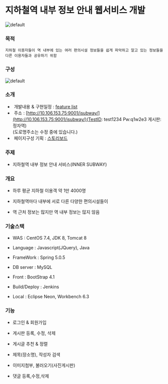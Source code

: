 # 지하철역 내부 정보 안내 웹서비스 개발
![default](https://media.oss.navercorp.com/user/9761/files/25a2681e-7a16-11e8-8a10-8f2810e14802)

### 목적
```
지하철 이용자들이 역 내부에 있는 여러 편의시설 정보들을 쉽게 파악하고 알고 있는 정보들을 다른 이용자들과 공유하기 위함 
```
### 구성
![default](https://media.oss.navercorp.com/user/9761/files/a2db63da-7aca-11e8-86ac-b1de106b02f2)

### 소개

-  개발내용 & 구현일정 : [feature list](https://oss.navercorp.com/2018-nbp-internship-team1/seonghyo/wiki/%EC%9B%B9%EC%84%9C%EB%B9%84%EC%8A%A4-%EA%B0%9C%EB%B0%9C)
-  주소 : [http://10.106.153.75:9001/isubway/](http://10.106.153.75:9001/isubway/)(TestID: test1234 Pw:q1w2e3 게시판:정자역)
   <br>(도로명주소는 수정 중에 있습니다.)
-  페이지구성 기획 : [스토리보드](https://ovenapp.io/view/WGKZph9yvgMCQEF34XHwcoEBLaOBrA4f/)

### 주제
 
 - 지하철역 내부 정보 안내 서비스(INNER SUBWAY)

### 개요

 - 하루 평균 지하철 이용객 약 1만 4000명
 
 - 지하철역마다 내부에 서로 다른 다양한 편의시설들이 
 
 - 역 근처 정보는 많지만 역 내부 정보는 많지 않음
 
### 기술스택

- WAS : CentOS 7.4, JDK 8, Tomcat 8

- Language : Javascript(JQuery), Java

- FrameWork : Spring 5.0.5

- DB server : MySQL

- Front : BootStrap 4.1

- Build/Deploy : Jenkins

- Local : Eclipse Neon, Workbench 6.3

### 기능

-	로그인 & 회원가입

-	게시판 등록, 수정, 삭제

- 게시글 추천 & 정렬

- 제목(장소명), 작성자 검색

- 이미지첨부, 불러오기(사진게시판)

- 댓글 등록,수정,삭제
